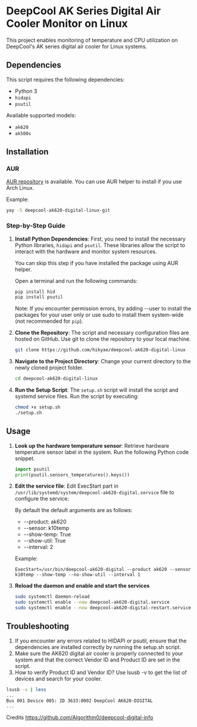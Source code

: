 # DeepCool AK Series Digital Air Cooler Monitor on Linux

This project enables monitoring of temperature and CPU utilization on DeepCool's AK series digital air cooler for Linux systems.  

## Dependencies

This script requires the following dependencies:
- Python 3
- `hidapi`
- `psutil`

Available supported models:
- `ak620`
- `ak500s`

## Installation
### AUR
[AUR repository](https://aur.archlinux.org/packages/deepcool-ak620-digital-linux-git) is available. You can use AUR helper to install if you use Arch Linux.

Example:
```sh
yay -S deepcool-ak620-digital-linux-git
```

### Step-by-Step Guide
1. **Install Python Dependencies**: First, you need to install the necessary Python libraries, `hidapi` and `psutil`. These libraries allow the script to interact with the hardware and monitor system resources.

    You can skip this step if you have installed the package using AUR helper.

    Open a terminal and run the following commands:
    ```sh
    pip install hid
    pip install psutil
    ```
    Note: If you encounter permission errors, try adding --user to install the packages for your user only or use sudo to install them system-wide (not recommended for `pip`).

1. **Clone the Repository**: The script and necessary configuration files are hosted on GitHub. Use git to clone the repository to your local machine.
    ```sh
    git clone https://github.com/hikyae/deepcool-ak620-digital-linux
    ```

1. **Navigate to the Project Directory**: Change your current directory to the newly cloned project folder.
    ```sh
    cd deepcool-ak620-digital-linux
    ```

1. **Run the Setup Script**: The `setup.sh` script will install the script and systemd service files. Run the script by executing:
    ```sh
    chmod +x setup.sh
    ./setup.sh
    ```

## Usage
1. **Look up the hardware temperature sensor**: Retrieve hardware temperature sensor label in the system. Run the following Python code snippet.
    ```python
    import psutil
    print(psutil.sensors_temperatures().keys())
    ```

1. **Edit the service file**: Edit ExecStart part in `/usr/lib/systemd/system/deepcool-ak620-digital.service` file to configure the service:

    By default the default arguments are as follows:
    - --product: ak620
    - --sensor: k10temp
    - --show-temp: True
    - --show-util: True
    - --interval: 2

    Example:
    ```sh:/usr/lib/systemd/system/deepcool-ak620-digital.service
    ExecStart=/usr/bin/deepcool-ak620-digital --product ak620 --sensor k10temp --show-temp --no-show-util --interval 1
    ```

1. **Reload the daemon and enable and start the services**
    ```sh
    sudo systemctl daemon-reload
    sudo systemctl enable --now deepcool-ak620-digital.service
    sudo systemctl enable --now deepcool-ak620-digital-restart.service
    ```

## Troubleshooting

1) If you encounter any errors related to HIDAPI or psutil, ensure that the dependencies are installed correctly by running the setup.sh script.
2) Make sure the AK620 digital air cooler is properly connected to your system and that the correct Vendor ID and Product ID are set in the script.
3) How to verify Product ID and Vendor ID?  Use lsusb -v to get the list of devices and search for your cooler.
```sh
lsusb -v | less
...
Bus 001 Device 005: ID 3633:0002 DeepCool AK620-DIGITAL
...
```

Credits
https://github.com/Algorithm0/deepcool-digital-info
